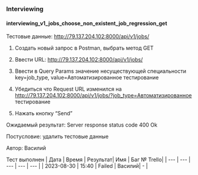 ### Interviewing
#### interviewing_v1_jobs_choose_non_existent_job_regression_get

Тестовые данные: http://79.137.204.102:8000/api/v1/jobs/


1. Создать новый запрос в Postman, выбрать метод GET

2. Ввести URL: http://79.137.204.102:8000/api/v1/jobs/

3. Ввести в Query Params значение несуществующей специальности key=job_type, value=Автоматизированное тестирование

4. Убедиться что Request URL изменился на http://79.137.204.102:8000/api/v1/jobs/?job_type=Автоматизированное тестирование

5. Нажать кнопку “Send”

Ожидаемый результат: Server response status code 400 Ok


Постусловие: удалить тестовые данные
             
Автор: Василий

Тест выполнен
|     Дата    | Время | Результат|   Имя  | Баг № Trello|
|     ---     |  ---  |    ---   |   ---  |      ---    |
|  2023-08-30 | 15:40 |   Failed | Василий|       -     | 